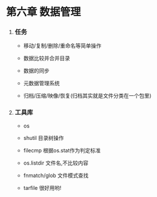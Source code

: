 # 第六章 数据管理

1. ### 任务

    * 移动/复制/删除/重命名等简单操作

    * 数据比较并合并目录 

    * 数据的同步

    * 元数据管理系统

    * 归档/压缩/映像/恢复(归档其实就是文件分类在一个包里)



2. ### 工具库

    * os

    * shutil 目录树操作

    * filecmp 根据os.stat作为判定标准

    * os.listdir 文件名,不比较内容 

    * fnmatch/glob 文件模式查找

    * tarfile 很好用哟!
